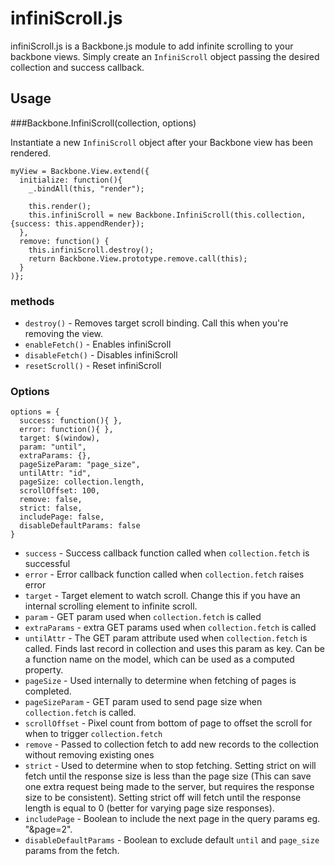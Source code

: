 # infiniScroll.js

infiniScroll.js is a Backbone.js module to add infinite scrolling to your backbone views. Simply create an `InfiniScroll` object passing the desired collection and success callback.

## Usage
###Backbone.InfiniScroll(collection, options)

Instantiate a new `InfiniScroll` object after your Backbone view has been rendered.

    myView = Backbone.View.extend({
      initialize: function(){
        _.bindAll(this, "render");

        this.render();
        this.infiniScroll = new Backbone.InfiniScroll(this.collection, {success: this.appendRender});
      },
      remove: function() {
        this.infiniScroll.destroy();
        return Backbone.View.prototype.remove.call(this);
      }
    )};

### methods

* `destroy()` - Removes target scroll binding. Call this when you're removing the view.
* `enableFetch()` - Enables infiniScroll
* `disableFetch()` - Disables infiniScroll
* `resetScroll()` - Reset infiniScroll

### Options
    options = {
      success: function(){ },
      error: function(){ },
      target: $(window),
      param: "until",
      extraParams: {},
      pageSizeParam: "page_size",
      untilAttr: "id",
      pageSize: collection.length,
      scrollOffset: 100,
      remove: false,
      strict: false,
      includePage: false,
      disableDefaultParams: false
    }

* `success` - Success callback function called when `collection.fetch` is successful
* `error` - Error callback function called when `collection.fetch` raises error
* `target` - Target element to watch scroll. Change this if you have an internal scrolling element to infinite scroll.
* `param` - GET param used when `collection.fetch` is called
* `extraParams` - extra GET params used when `collection.fetch` is called
* `untilAttr` - The GET param attribute used when `collection.fetch` is called. Finds last record in collection and uses this param as key. Can be a function name on the model, which can be used as a computed property.
* `pageSize` - Used internally to determine when fetching of pages is completed.
* `pageSizeParam` - GET param used to send page size when `collection.fetch` is called.
* `scrollOffset` - Pixel count from bottom of page to offset the scroll for when to trigger `collection.fetch`
* `remove` - Passed to collection fetch to add new records to the collection without removing existing ones
* `strict` - Used to determine when to stop fetching. Setting strict on will fetch until the response size is less than the page size (This can save one extra request being made to the server, but requires the response size to be consistent). Setting strict off will fetch until the response length is equal to 0 (better for varying page size responses).
* `includePage` - Boolean to include the next page in the query params eg. "&page=2".
* `disableDefaultParams` - Boolean to exclude default `until` and `page_size` params from the fetch.

